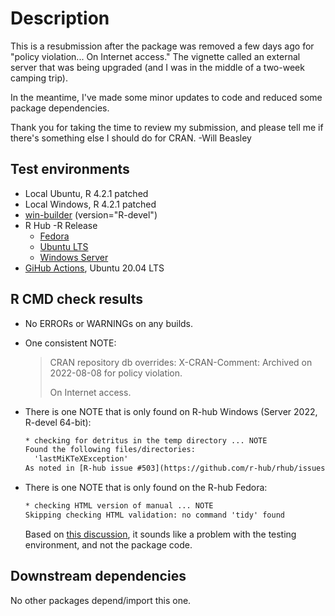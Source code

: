 Description
============================

This is a resubmission after the package was removed a few days ago for "policy violation... On Internet access."  The vignette called an external server that was being upgraded (and I was in the middle of a two-week camping trip).

In the meantime, I've made some minor updates to code and reduced some package dependencies.

Thank you for taking the time to review my submission, and please tell me if there's something else I should do for CRAN.  -Will Beasley


Test environments
-----------------------------------------------

* Local Ubuntu, R 4.2.1 patched
* Local Windows, R 4.2.1 patched
* [win-builder](https://win-builder.r-project.org/07J2m64qPN89/) (version="R-devel")
* R Hub -R Release
  * [Fedora](https://builder.r-hub.io/status/codified_0.3.0.tar.gz-92b1a5157605462c91aa670d0db084d8)
  * [Ubuntu LTS](https://builder.r-hub.io/status/codified_0.3.0.tar.gz-e5752ab379f44b1698e25a7f71050589)
  * [Windows Server](https://builder.r-hub.io/status/codified_0.3.0.tar.gz-350981c472ec43b79b7f87689a006938)
* [GiHub Actions](https://github.com/OuhscBbmc/REDCapR/actions), Ubuntu 20.04 LTS

R CMD check results
-----------------------------------------------

* No ERRORs or WARNINGs on any builds.

* One consistent NOTE:
  > CRAN repository db overrides:
  > X-CRAN-Comment: Archived on 2022-08-08 for policy violation.
  >
  > On Internet access.

* There is one NOTE that is only found on R-hub Windows (Server 2022, R-devel 64-bit):

  ```txt
  * checking for detritus in the temp directory ... NOTE
  Found the following files/directories:
    'lastMiKTeXException'
  As noted in [R-hub issue #503](https://github.com/r-hub/rhub/issues/503), this could be due to a bug/crash in MiKTeX and can likely be ignored.
  ```

* There is one NOTE that is only found on the R-hub Fedora:

  ```txt
  * checking HTML version of manual ... NOTE
  Skipping checking HTML validation: no command 'tidy' found
  ```

  Based on [this discussion](https://groups.google.com/g/r-sig-mac/c/7u_ivEj4zhM?pli=1), it sounds like a problem with the testing environment, and not the package code.

Downstream dependencies
-----------------------------------------------

No other packages depend/import this one.
